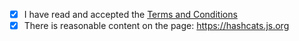 - [x] I have read and accepted the [Terms and Conditions](http://js.org/terms.html)
- [x] There is reasonable content on the page: https://hashcats.js.org

